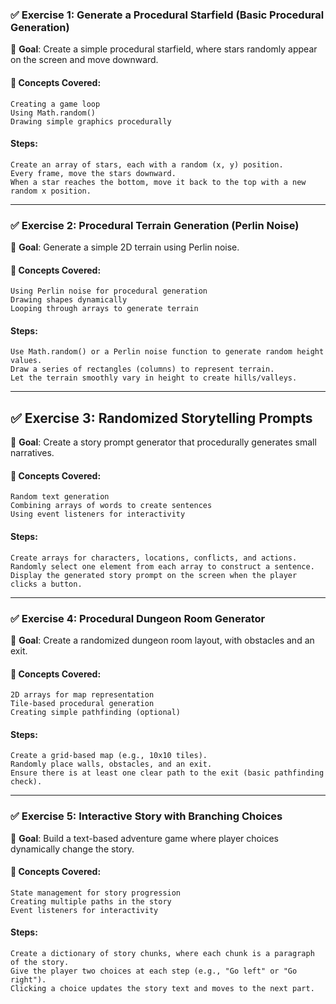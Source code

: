 ### ✅ Exercise 1: Generate a Procedural Starfield (Basic Procedural Generation)

📌 **Goal**: Create a simple procedural starfield, where stars randomly appear on the screen and move downward.

#### 🎯 Concepts Covered:

    Creating a game loop
    Using Math.random()
    Drawing simple graphics procedurally

#### Steps:

    Create an array of stars, each with a random (x, y) position.
    Every frame, move the stars downward.
    When a star reaches the bottom, move it back to the top with a new random x position.

---

### ✅ Exercise 2: Procedural Terrain Generation (Perlin Noise)

📌 **Goal**: Generate a simple 2D terrain using Perlin noise.

#### 🎯 Concepts Covered:

    Using Perlin noise for procedural generation
    Drawing shapes dynamically
    Looping through arrays to generate terrain

#### Steps:

    Use Math.random() or a Perlin noise function to generate random height values.
    Draw a series of rectangles (columns) to represent terrain.
    Let the terrain smoothly vary in height to create hills/valleys.

---

## ✅ Exercise 3: Randomized Storytelling Prompts

📌 **Goal**: Create a story prompt generator that procedurally generates small narratives.

#### 🎯 Concepts Covered:

    Random text generation
    Combining arrays of words to create sentences
    Using event listeners for interactivity

#### Steps:

    Create arrays for characters, locations, conflicts, and actions.
    Randomly select one element from each array to construct a sentence.
    Display the generated story prompt on the screen when the player clicks a button.

---

### ✅ Exercise 4: Procedural Dungeon Room Generator

📌 **Goal**: Create a randomized dungeon room layout, with obstacles and an exit.

#### 🎯 Concepts Covered:

    2D arrays for map representation
    Tile-based procedural generation
    Creating simple pathfinding (optional)

#### Steps:

    Create a grid-based map (e.g., 10x10 tiles).
    Randomly place walls, obstacles, and an exit.
    Ensure there is at least one clear path to the exit (basic pathfinding check).

---

### ✅ Exercise 5: Interactive Story with Branching Choices

📌 **Goal**: Build a text-based adventure game where player choices dynamically change the story.

#### 🎯 Concepts Covered:

    State management for story progression
    Creating multiple paths in the story
    Event listeners for interactivity

#### Steps:

    Create a dictionary of story chunks, where each chunk is a paragraph of the story.
    Give the player two choices at each step (e.g., "Go left" or "Go right").
    Clicking a choice updates the story text and moves to the next part.